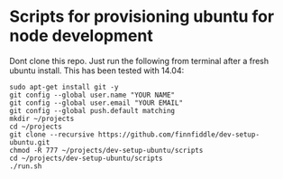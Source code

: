 # Scripts for provisioning ubuntu for node development

Dont clone this repo. Just run the following from terminal after a fresh ubuntu install. This has been tested with 14.04:

```
sudo apt-get install git -y
git config --global user.name "YOUR NAME"
git config --global user.email "YOUR EMAIL"
git config --global push.default matching
mkdir ~/projects
cd ~/projects
git clone --recursive https://github.com/finnfiddle/dev-setup-ubuntu.git
chmod -R 777 ~/projects/dev-setup-ubuntu/scripts
cd ~/projects/dev-setup-ubuntu/scripts
./run.sh
```
